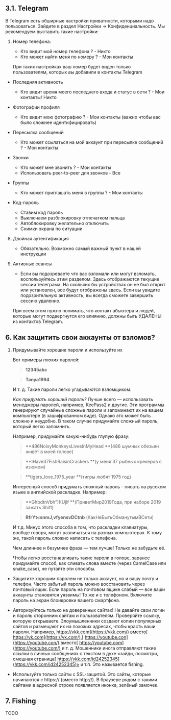 
## 3.1. Telegram

В Telegram есть обширные настройки приватности, которыми надо пользоваться. Зайдите в раздел Настройки → Конфиденциальность. Мы рекомендуем выставить такие настройки: 

1. Номер телефона: 
    + Кто видит мой номер телефона ? - Никто 
    + Кто может найти меня по номеру ? - Мои контакты 

    При таких настройках ваш номер будет виден только пользователям, которых _вы_ добавили в контакты Telegram

* Последняя активность
    + Кто видит время моего последнего входа и статус в сети ? - Мои контакты/ Никто

* Фотографии профиля
    + Кто видит мою фотографию ? - Мои контакты (важно чтобы вас было сложнее идентифицировать)

* Пересылка сообщений 
    + Кто может ссылаться на мой аккаунт при пересылке сообщений ? - Мои контакты

* Звонки
    + Кто может мне звонить ? - Мои контакты
    + Использовать peer-to-peer для звонков - Все

* Группы
    + Кто может приглашать меня в группы ? - Мои контакты

* Код-пароль
    + Ставим код пароль
    + Выключаем разблокировку отпечатком пальца
    + Автоблокировку желательно отключить
    + Снимки экрана по ситуации

8. Двойная аутентификация
    + Обязательно. Возможно самый важный пункт в нашей инструкции

9. Активные сеансы
    + Если вы подозреваете что вас взломали или могут взломать, воспользуйтесь этим разделом. Здесь отображаются текущие сессии телеграма. На скольких бы устройствах он не был открыт или установлен, все будут отображены здесь. Если вы увидите подозрительную активность, вы всегда сможете завершить сессию удаленно.

    При всем этом нужно понимать, что контакт абьюзера и людей, которые могут подвергнутся его влиянию, должны быть УДАЛЕНЫ из контактов Telegram.


## 6. Как защитить свои аккаунты от взломов?

1. Придумывайте хорошие пароли и используйте их 

    Вот примеры _плохих_ паролей:
    
    > __12345abc__
    
    > **Tanya1994**
    
    И т. д. Такие пароли легко угадываются взломщиком.
    
    _Как придумать хороший пароль?_ Лучше всего — использовать менеджеры паролей, например, KeePass2 и другие. Эти программы генерируют случайные сложные пароли и запоминают их на вашем компьютере (в зашифрованном виде). Однако это может быть сложно и неудобно. В таком случае придумайте сложный пароль, который легко запомнить.
    
    Например, придумайте какую-нибудь глупую фразу:
    
    > **486NoisyMonkeysLivesInMyHead **(486 шумных обезьян живёт в моей голове)
    
    > **IHave37FishRaisinCrackers **(у меня 37 рыбных крекеров с изюмом)
    
    > **tigers_love_1975_year **(тигры любят 1975 год)
    
    Интересный способ придумать сложный пароль - писать на русском языке в английской раскладке. Например:
    
    > **GhbdtnVbh”)!(Ujlf **(ПриветМир2019Года, при наборе 2019 зажать Shift)
    
    > **RfrYt&lt;snmJ,vfyensvDCtnb** (КакНеБытьОбманутымВСети)
    
    И т.д. Минус этого способа в том, что раскладки клавиатуры, вообще говоря, могут различаться на разных компьютерах. К тому же, такой пароль сложно написать с телефона.
    
    Чем длиннее и безумнее фраза — тем лучше! Только не забудьте её.
    
    Чтобы легко восстанавливать такие пароли в голове, заранее придумайте способ, как сливать слова вместе (через CamelCase или snake_case), не путайте эти способы.
    
* Защитите хорошим паролем не только аккаунт, но и вашу почту и телефон. Часто забытый пароль можно восстановить через почтовый ящик. Если пароль на почтовом ящике слабый — все ваши аккаунты становятся уязвимы! То же и с телефоном. Включите пароль на экран блоикровки вашего смартфона.

* Авторизуйтесь только на доверенных сайтах! Не давайте свои логин и пароль сторонним сайтам и пользователям. Проверяйте ссылку, которую открываете. Злоумышленники создают копии популярных сайтов и размещают их на похожих адресах, чтобы красть ваши пароли. Например, https://vkk.com](https://vkk.com/) вместо[ https://vk.com](https://vk.com/),[ https://youtube.con](https://youtube.con/) вместо[ https://youtube.com](https://youtube.com/) и т. д. Мошенники инога отправляют такие ссылки в личных сообщениях с текстом в духе «зайди, посмотри, смешная страница[ https://vkk.com/id24252345](https://vkk.com/id24252345)» и т.п. Это называется fishing.

* Используйте только сайты с SSL-защитой. Это сайты, которые начинаются с https:// (вместо http://). В браузере рядом с такими сайтами в адресной строке появляется иконка, зелёный замочек.

## 7. Fishing

TODO